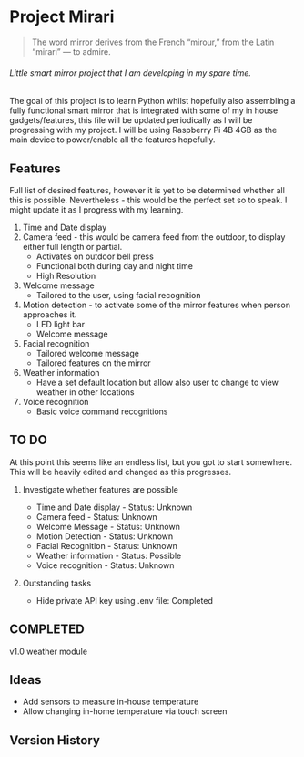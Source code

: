 # Project Mirari
> The word mirror derives from the French “mirour,” from the Latin “mirari” — to admire.
###### Little smart mirror project that I am developing in my spare time.

The goal of this project is to learn Python whilst hopefully also assembling a fully functional smart mirror that is integrated with some of my in house gadgets/features, this file will be updated periodically as I will be progressing with my project. I will be using Raspberry Pi 4B 4GB as the main device to power/enable all the features hopefully.

## Features
Full list of desired features, however it is yet to be determined whether all this is possible. Nevertheless - this would be the perfect set so to speak. I might update it as I progress with my learning.

1. Time and Date display
2. Camera feed - this would be camera feed from the outdoor, to display either full length or partial.
    * Activates on outdoor bell press
    * Functional both during day and night time
    * High Resolution
3. Welcome message
    * Tailored to the user, using facial recognition
4. Motion detection - to activate some of the mirror features when person approaches it.
    * LED light bar
    * Welcome message
5. Facial recognition
    * Tailored welcome message
    * Tailored features on the mirror
6. Weather information
    * Have a set default location but allow also user to change to view weather in other locations
7. Voice recognition
    * Basic voice command recognitions


## TO DO
At this point this seems like an endless list, but you got to start somewhere. This will be heavily edited and changed as this progresses.

1. Investigate whether features are possible
    * Time and Date display - Status: Unknown
    * Camera feed - Status: Unknown
    * Welcome Message - Status: Unknown
    * Motion Detection - Status: Unknown
    * Facial Recognition - Status: Unknown
    * Weather information - Status: Possible
    * Voice recognition - Status: Unknown
    
 2. Outstanding tasks
    * Hide private API key using .env file: Completed
## COMPLETED

v1.0 weather module

## Ideas
* Add sensors to measure in-house temperature
* Allow changing in-home temperature via touch screen

## Version History



